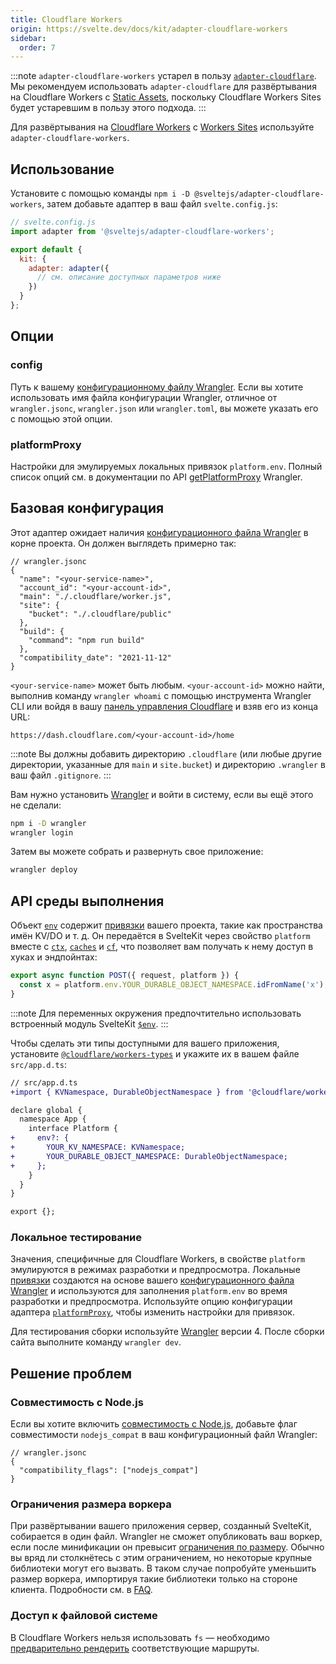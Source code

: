 ```yaml
---
title: Cloudflare Workers
origin: https://svelte.dev/docs/kit/adapter-cloudflare-workers
sidebar:
  order: 7
---
```


:::note
`adapter-cloudflare-workers` устарел в пользу [`adapter-cloudflare`](adapter-cloudflare). Мы рекомендуем использовать `adapter-cloudflare` для развёртывания на Cloudflare Workers с [Static Assets](https://developers.cloudflare.com/workers/static-assets/), поскольку Cloudflare Workers Sites будет устаревшим в пользу этого подхода.
:::

Для развёртывания на [Cloudflare Workers](https://workers.cloudflare.com/) с [Workers Sites](https://developers.cloudflare.com/workers/configuration/sites/) используйте `adapter-cloudflare-workers`.

## Использование

Установите с помощью команды `npm i -D @sveltejs/adapter-cloudflare-workers`, затем добавьте адаптер в ваш файл `svelte.config.js`:

```js
// svelte.config.js
import adapter from '@sveltejs/adapter-cloudflare-workers';

export default {
  kit: {
    adapter: adapter({
      // см. описание доступных параметров ниже
    })
  }
};
```

## Опции

### config

Путь к вашему [конфигурационному файлу Wrangler](https://developers.cloudflare.com/workers/wrangler/configuration/). Если вы хотите использовать имя файла конфигурации Wrangler, отличное от `wrangler.jsonc`, `wrangler.json` или `wrangler.toml`, вы можете указать его с помощью этой опции.

### platformProxy

Настройки для эмулируемых локальных привязок `platform.env`. Полный список опций см. в документации по API [getPlatformProxy](https://developers.cloudflare.com/workers/wrangler/api/#parameters-1) Wrangler.

## Базовая конфигурация

Этот адаптер ожидает наличия [конфигурационного файла Wrangler](https://developers.cloudflare.com/workers/configuration/sites/configuration/) в корне проекта. Он должен выглядеть примерно так:

```jsonc
// wrangler.jsonc
{
  "name": "<your-service-name>",
  "account_id": "<your-account-id>",
  "main": "./.cloudflare/worker.js",
  "site": {
    "bucket": "./.cloudflare/public"
  },
  "build": {
    "command": "npm run build"
  },
  "compatibility_date": "2021-11-12"
}
```

`<your-service-name>` может быть любым. `<your-account-id>` можно найти, выполнив команду `wrangler whoami` с помощью инструмента Wrangler CLI или войдя в вашу [панель управления Cloudflare](https://dash.cloudflare.com) и взяв его из конца URL:

```
https://dash.cloudflare.com/<your-account-id>/home
```

:::note
Вы должны добавить директорию `.cloudflare` (или любые другие директории, указанные для `main` и `site.bucket`) и директорию `.wrangler` в ваш файл `.gitignore`.
:::

Вам нужно установить [Wrangler](https://developers.cloudflare.com/workers/wrangler/install-and-update/) и войти в систему, если вы ещё этого не сделали:

```sh
npm i -D wrangler
wrangler login
```

Затем вы можете собрать и развернуть свое приложение:

```sh
wrangler deploy
```

## API среды выполнения

Объект [`env`](https://developers.cloudflare.com/workers/runtime-apis/fetch-event#parameters) содержит [привязки](https://developers.cloudflare.com/workers/runtime-apis/bindings/) вашего проекта, такие как пространства имён KV/DO и т. д. Он передаётся в SvelteKit через свойство `platform` вместе с [`ctx`](https://developers.cloudflare.com/workers/runtime-apis/context/), [`caches`](https://developers.cloudflare.com/workers/runtime-apis/cache/) и [`cf`](https://developers.cloudflare.com/workers/runtime-apis/request/#incomingrequestcfproperties), что позволяет вам получать к нему доступ в хуках и эндпойнтах:

```js
export async function POST({ request, platform }) {
  const x = platform.env.YOUR_DURABLE_OBJECT_NAMESPACE.idFromName('x');
}
```

:::note
Для переменных окружения предпочтительно использовать встроенный модуль SvelteKit [`$env`](https://svelte.dev/docs/kit/$env-static-private).
:::

Чтобы сделать эти типы доступными для вашего приложения, установите [`@cloudflare/workers-types`](https://www.npmjs.com/package/@cloudflare/workers-types) и укажите их в вашем файле `src/app.d.ts`:

```diff lang="ts"
// src/app.d.ts
+import { KVNamespace, DurableObjectNamespace } from '@cloudflare/workers-types';

declare global {
  namespace App {
    interface Platform {
+     env?: {
+       YOUR_KV_NAMESPACE: KVNamespace;
+       YOUR_DURABLE_OBJECT_NAMESPACE: DurableObjectNamespace;
+     };
    }
  }
}

export {};
```

### Локальное тестирование

Значения, специфичные для Cloudflare Workers, в свойстве `platform` эмулируются в режимах разработки и предпросмотра. Локальные [привязки](https://developers.cloudflare.com/workers/wrangler/configuration/#bindings) создаются на основе вашего [конфигурационного файла Wrangler](https://developers.cloudflare.com/workers/wrangler/) и используются для заполнения `platform.env` во время разработки и предпросмотра. Используйте опцию конфигурации адаптера [`platformProxy`](#platformproxy), чтобы изменить настройки для привязок.

Для тестирования сборки используйте [Wrangler](https://developers.cloudflare.com/workers/wrangler/) версии 4. После сборки сайта выполните команду `wrangler dev`.

## Решение проблем

### Совместимость с Node.js

Если вы хотите включить [совместимость с Node.js](https://developers.cloudflare.com/workers/runtime-apis/nodejs/), добавьте флаг совместимости `nodejs_compat` в ваш конфигурационный файл Wrangler:

```jsonc
// wrangler.jsonc
{
  "compatibility_flags": ["nodejs_compat"]
}
```

### Ограничения размера воркера

При развёртывании вашего приложения сервер, созданный SvelteKit, собирается в один файл. Wrangler не сможет опубликовать ваш воркер, если после минификации он превысит [ограничения по размеру](https://developers.cloudflare.com/workers/platform/limits/#worker-size). Обычно вы вряд ли столкнётесь с этим ограничением, но некоторые крупные библиотеки могут его вызвать. В таком случае попробуйте уменьшить размер воркера, импортируя такие библиотеки только на стороне клиента. Подробности см. в [FAQ](https://svelte.dev/docs/kit/faq#How-do-I-use-a-client-side-library-accessing-document-or-window).

### Доступ к файловой системе

В Cloudflare Workers нельзя использовать `fs` — необходимо [предварительно рендерить](/kit/core-concepts/page-options/#prerender) соответствующие маршруты.
